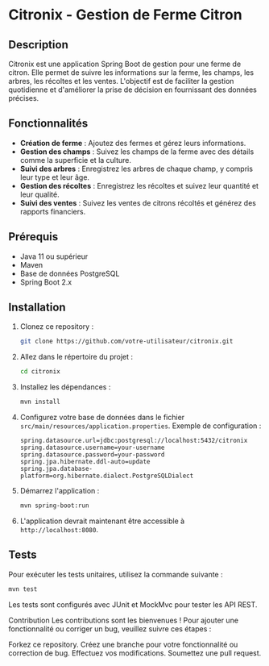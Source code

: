# Citronix - Gestion de Ferme Citron

## Description

Citronix est une application Spring Boot de gestion pour une ferme de citron. Elle permet de suivre les informations sur la ferme, les champs, les arbres, les récoltes et les ventes. L'objectif est de faciliter la gestion quotidienne et d'améliorer la prise de décision en fournissant des données précises.

## Fonctionnalités

- **Création de ferme** : Ajoutez des fermes et gérez leurs informations.
- **Gestion des champs** : Suivez les champs de la ferme avec des détails comme la superficie et la culture.
- **Suivi des arbres** : Enregistrez les arbres de chaque champ, y compris leur type et leur âge.
- **Gestion des récoltes** : Enregistrez les récoltes et suivez leur quantité et leur qualité.
- **Suivi des ventes** : Suivez les ventes de citrons récoltés et générez des rapports financiers.

## Prérequis

- Java 11 ou supérieur
- Maven
- Base de données PostgreSQL
- Spring Boot 2.x

## Installation

1. Clonez ce repository :
    ```bash
    git clone https://github.com/votre-utilisateur/citronix.git
    ```

2. Allez dans le répertoire du projet :
    ```bash
    cd citronix
    ```

3. Installez les dépendances :
    ```bash
    mvn install
    ```

4. Configurez votre base de données dans le fichier `src/main/resources/application.properties`. Exemple de configuration :
    ```properties
    spring.datasource.url=jdbc:postgresql://localhost:5432/citronix
    spring.datasource.username=your-username
    spring.datasource.password=your-password
    spring.jpa.hibernate.ddl-auto=update
    spring.jpa.database-platform=org.hibernate.dialect.PostgreSQLDialect
    ```

5. Démarrez l'application :
    ```bash
    mvn spring-boot:run
    ```

6. L'application devrait maintenant être accessible à `http://localhost:8080`.

## Tests

Pour exécuter les tests unitaires, utilisez la commande suivante :

```bash
mvn test
```

Les tests sont configurés avec JUnit et MockMvc pour tester les API REST.

Contribution
Les contributions sont les bienvenues ! Pour ajouter une fonctionnalité ou corriger un bug, veuillez suivre ces étapes :

Forkez ce repository.
Créez une branche pour votre fonctionnalité ou correction de bug.
Effectuez vos modifications.
Soumettez une pull request.
